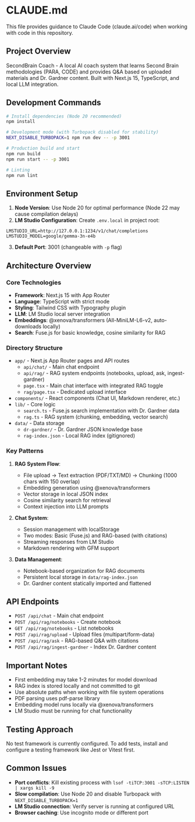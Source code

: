 # CLAUDE.md

This file provides guidance to Claude Code (claude.ai/code) when working with code in this repository.

## Project Overview

SecondBrain Coach - A local AI coach system that learns Second Brain methodologies (PARA, CODE) and provides Q&A based on uploaded materials and Dr. Gardner content. Built with Next.js 15, TypeScript, and local LLM integration.

## Development Commands

```bash
# Install dependencies (Node 20 recommended)
npm install

# Development mode (with Turbopack disabled for stability)
NEXT_DISABLE_TURBOPACK=1 npm run dev -- -p 3001

# Production build and start
npm run build
npm run start -- -p 3001

# Linting
npm run lint
```

## Environment Setup

1. **Node Version**: Use Node 20 for optimal performance (Node 22 may cause compilation delays)
2. **LM Studio Configuration**: Create `.env.local` in project root:
```
LMSTUDIO_URL=http://127.0.0.1:1234/v1/chat/completions
LMSTUDIO_MODEL=google/gemma-3n-e4b
```
3. **Default Port**: 3001 (changeable with `-p` flag)

## Architecture Overview

### Core Technologies
- **Framework**: Next.js 15 with App Router
- **Language**: TypeScript with strict mode
- **Styling**: Tailwind CSS with Typography plugin
- **LLM**: LM Studio local server integration
- **Embeddings**: @xenova/transformers (All-MiniLM-L6-v2, auto-downloads locally)
- **Search**: Fuse.js for basic knowledge, cosine similarity for RAG

### Directory Structure
- `app/` - Next.js App Router pages and API routes
  - `api/chat/` - Main chat endpoint
  - `api/rag/` - RAG system endpoints (notebooks, upload, ask, ingest-gardner)
  - `page.tsx` - Main chat interface with integrated RAG toggle
  - `rag/page.tsx` - Dedicated upload interface
- `components/` - React components (Chat UI, Markdown renderer, etc.)
- `lib/` - Core logic
  - `search.ts` - Fuse.js search implementation with Dr. Gardner data
  - `rag.ts` - RAG system (chunking, embedding, vector search)
- `data/` - Data storage
  - `dr-gardner/` - Dr. Gardner JSON knowledge base
  - `rag-index.json` - Local RAG index (gitignored)

### Key Patterns

1. **RAG System Flow**:
   - File upload → Text extraction (PDF/TXT/MD) → Chunking (1000 chars with 150 overlap)
   - Embedding generation using @xenova/transformers
   - Vector storage in local JSON index
   - Cosine similarity search for retrieval
   - Context injection into LLM prompts

2. **Chat System**:
   - Session management with localStorage
   - Two modes: Basic (Fuse.js) and RAG-based (with citations)
   - Streaming responses from LM Studio
   - Markdown rendering with GFM support

3. **Data Management**:
   - Notebook-based organization for RAG documents
   - Persistent local storage in `data/rag-index.json`
   - Dr. Gardner content statically imported and flattened

## API Endpoints

- `POST /api/chat` - Main chat endpoint
- `POST /api/rag/notebooks` - Create notebook
- `GET /api/rag/notebooks` - List notebooks
- `POST /api/rag/upload` - Upload files (multipart/form-data)
- `POST /api/rag/ask` - RAG-based Q&A with citations
- `POST /api/rag/ingest-gardner` - Index Dr. Gardner content

## Important Notes

- First embedding may take 1-2 minutes for model download
- RAG index is stored locally and not committed to git
- Use absolute paths when working with file system operations
- PDF parsing uses pdf-parse library
- Embedding model runs locally via @xenova/transformers
- LM Studio must be running for chat functionality

## Testing Approach

No test framework is currently configured. To add tests, install and configure a testing framework like Jest or Vitest first.

## Common Issues

- **Port conflicts**: Kill existing process with `lsof -tiTCP:3001 -sTCP:LISTEN | xargs kill -9`
- **Slow compilation**: Use Node 20 and disable Turbopack with `NEXT_DISABLE_TURBOPACK=1`
- **LM Studio connection**: Verify server is running at configured URL
- **Browser caching**: Use incognito mode or different port